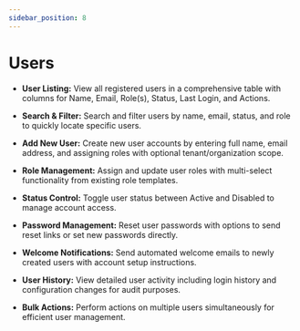 ```yaml
---
sidebar_position: 8
---
```

# Users

- **User Listing:** View all registered users in a comprehensive table with columns for Name, Email, Role(s), Status, Last Login, and Actions.

- **Search & Filter:** Search and filter users by name, email, status, and role to quickly locate specific users.

- **Add New User:** Create new user accounts by entering full name, email address, and assigning roles with optional tenant/organization scope.

- **Role Management:** Assign and update user roles with multi-select functionality from existing role templates.

- **Status Control:** Toggle user status between Active and Disabled to manage account access.

- **Password Management:** Reset user passwords with options to send reset links or set new passwords directly.

- **Welcome Notifications:** Send automated welcome emails to newly created users with account setup instructions.

- **User History:** View detailed user activity including login history and configuration changes for audit purposes.

- **Bulk Actions:** Perform actions on multiple users simultaneously for efficient user management.

